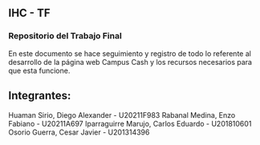 ## IHC - TF
### Repositorio del Trabajo Final
En este documento se hace seguimiento y registro de todo lo referente al desarrollo de la página web Campus Cash y los recursos necesarios para que esta funcione.

## Integrantes:
Huaman Sirio, Diego Alexander - U20211F983
Rabanal Medina, Enzo Fabiano - U20211A697
Iparraguirre Marujo, Carlos Eduardo - U201810601
Osorio Guerra, Cesar Javier - U201314396

